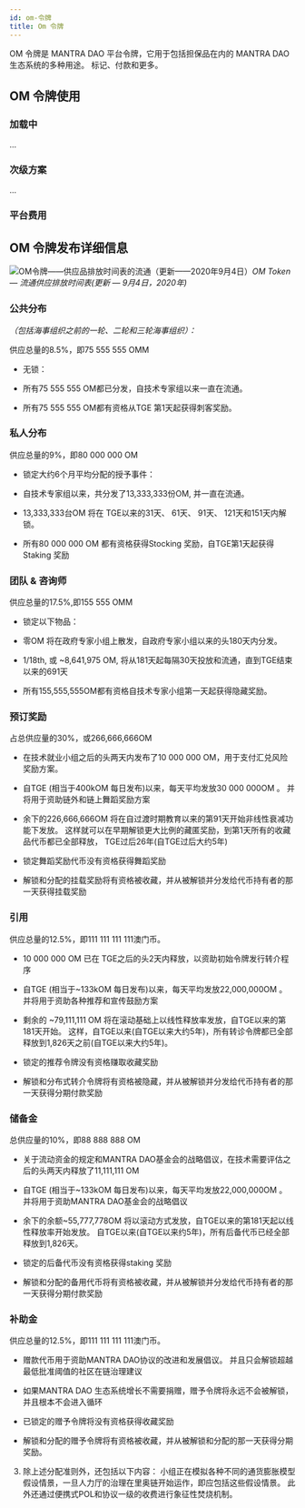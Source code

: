 ```yaml
---
id: om-令牌
title: Om 令牌
---
```


OM 令牌是 MANTRA DAO 平台令牌，它用于包括担保品在内的 MANTRA DAO 生态系统的多种用途。 标记、付款和更多。

## OM 令牌使用

### 加载中

...

### 次级方案

...

### 平台费用

## OM 令牌发布详细信息

![OM令牌——供应品排放时间表的流通（更新——2020年9月4日）](https://cdn-images-1.medium.com/max/3176/1*fIdM-e6QTkgGrSPz9UWCxQ.jpeg)*OM Token — 流通供应排放时间表(更新 — 9月4日，2020年)*

### 公共分布
*（包括海事组织之前的一轮、二轮和三轮海事组织）：*

供应总量的8.5%，即75 555 555 OMM

* 无锁：

* 所有75 555 555 OM都已分发，自技术专家组以来一直在流通。

* 所有75 555 555 OM都有资格从TGE 第1天起获得刺客奖励。

### 私人分布

供应总量的9%，即80 000 000 OM

* 锁定大约6个月平均分配的授予事件：

* 自技术专家组以来，共分发了13,333,333份OM, 并一直在流通。

* 13,333,333台OM 将在 TGE以来的31天、 61天、 91天、 121天和151天内解锁。

* 所有80 000 000 OM 都有资格获得Stocking 奖励，自TGE第1天起获得Staking 奖励

### 团队 & 咨询师

供应总量的17.5%,即155 555 OMM

* 锁定以下物品：

* 零OM 将在政府专家小组上散发，自政府专家小组以来的头180天内分发。

* 1/18th, 或 ~8,641,975 OM, 将从181天起每隔30天投放和流通，直到TGE结束以来的691天

* 所有155,555,555OM都有资格自技术专家小组第一天起获得隐藏奖励。

### 预订奖励

占总供应量的30%，或266,666,666OM

* 在技术就业小组之后的头两天内发布了10 000 000 OM，用于支付汇兑风险奖励方案。

* 自TGE (相当于400kOM 每日发布)以来，每天平均发放30 000 000OM 。 并将用于资助链外和链上舞蹈奖励方案

* 余下的226,666,666OM 将在自过渡时期教育以来的第91天开始非线性衰减功能下发放。 这样就可以在早期解锁更大比例的藏匿奖励，到第1天所有的收藏品代币都已全部释放， TGE过后26年(自TGE过后大约5年)

* 锁定舞蹈奖励代币没有资格获得舞蹈奖励

* 解锁和分配的挂载奖励将有资格被收藏，并从被解锁并分发给代币持有者的那一天获得挂载奖励

### 引用

供应总量的12.5%，即111 111 111 111澳门币。

* 10 000 000 OM 已在 TGE之后的头2天内释放，以资助初始令牌发行转介程序

* 自TGE (相当于~133kOM 每日发布)以来，每天平均发放22,000,000OM 。 并将用于资助各种推荐和宣传鼓励方案

* 剩余的 ~79,111,111 OM 将在滚动基础上以线性释放率发放，自TGE以来的第181天开始。 这样，自TGE以来(自TGE以来大约5年)，所有转诊令牌都已全部释放到1,826天之前(自TGE以来大约5年)。

* 锁定的推荐令牌没有资格赚取收藏奖励

* 解锁和分布式转介令牌将有资格被隐藏，并从被解锁并分发给代币持有者的那一天获得分期付款奖励

### 储备金

总供应量的10%，即88 888 888 OM

* 关于流动资金的规定和MANTRA DAO基金会的战略倡议，在技术需要评估之后的头两天内释放了11,111,111 OM

* 自TGE (相当于~133kOM 每日发布)以来，每天平均发放22,000,000OM 。 并将用于资助MANTRA DAO基金会的战略倡议

* 余下的余额~55,777,778OM 将以滚动方式发放，自TGE以来的第181天起以线性释放率开始发放。 自TGE以来(自TGE以来约5年)，所有后备代币已经全部释放到1,826天。

* 锁定的后备代币没有资格获得staking 奖励

* 解锁和分配的备用代币将有资格被收藏，并从被解锁并分发给代币持有者的那一天获得分期付款奖励

### 补助金

供应总量的12.5%，即111 111 111 111澳门币。

* 赠款代币用于资助MANTRA DAO协议的改进和发展倡议。 并且只会解锁超越最低批准阈值的社区在链治理建议

* 如果MANTRA DAO 生态系统增长不需要捐赠，赠予令牌将永远不会被解锁，并且根本不会进入循环

* 已锁定的赠予令牌将没有资格获得收藏奖励

* 解锁和分配的赠予令牌将有资格被收藏，并从被解锁和分配的那一天获得分期奖励。

3. 除上述分配准则外，还包括以下内容： 小组正在模拟各种不同的通货膨胀模型假设情景，一旦人力厅的治理在里奥链开始运作，即应包括这些假设情景。 此外还通过便携式POL和协议一级的收费进行象征性焚烧机制。  